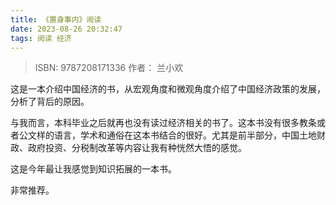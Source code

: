 ```yaml
---
title: 《置身事内》阅读
date: 2023-08-26 20:32:47
tags: 阅读 经济
---
```

> ISBN: 9787208171336
> 作者： 兰小欢

这是一本介绍中国经济的书，从宏观角度和微观角度介绍了中国经济政策的发展，分析了背后的原因。

与我而言，本科毕业之后就再也没有读过经济相关的书了。这本书没有很多教条或者公文样的语言，学术和通俗在这本书结合的很好。尤其是前半部分，中国土地财政、政府投资、分税制改革等内容让我有种恍然大悟的感觉。

这是今年最让我感觉到知识拓展的一本书。

非常推荐。
